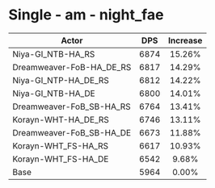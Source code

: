 # Single - am - night_fae
| Actor | DPS | Increase |
|---|:---:|:---:|
|Niya-GI_NTB-HA_RS|6874|15.26%|
|Dreamweaver-FoB-HA_DE_RS|6817|14.29%|
|Niya-GI_NTP-HA_DE_RS|6812|14.22%|
|Niya-GI_NTB-HA_DE|6800|14.01%|
|Dreamweaver-FoB_SB-HA_RS|6764|13.41%|
|Korayn-WHT-HA_DE_RS|6746|13.11%|
|Dreamweaver-FoB_SB-HA_DE|6673|11.88%|
|Korayn-WHT_FS-HA_RS|6617|10.93%|
|Korayn-WHT_FS-HA_DE|6542|9.68%|
|Base|5964|0.00%|
